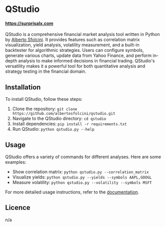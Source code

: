 # QStudio
#### https://surprisalx.com

QStudio is a comprehensive financial market analysis tool written in Python by [Alberto Sfolcini](mailto:a.sfolcini@gmail.com). It provides features such as correlation matrix visualization, yield analysis, volatility measurement, and a built-in backtester for algorithmic strategies. Users can configure symbols, generate various charts, update data from Yahoo Finance, and perform in-depth analysis to make informed decisions in financial trading. QStudio's versatility makes it a powerful tool for both quantitative analysis and strategy testing in the financial domain.


## Installation

To install QStudio, follow these steps:

1. Clone the repository: `git clone https://github.com/albertosfolcini/qstudio.git`
2. Navigate to the QStudio directory: `cd qstudio`
3. Install dependencies: `pip install -r requirements.txt`
4. Run QStudio: `python qstudio.py --help`

## Usage

QStudio offers a variety of commands for different analyses. Here are some examples:

- Show correlation matrix: `python qstudio.py --correlation_matrix`
- Visualize yields: `python qstudio.py --yields --symbols AAPL,GOOGL`
- Measure volatility: `python qstudio.py --volatility --symbols MSFT`

For more detailed usage instructions, refer to the [documentation](./docs/index.md).

## Licence
n/a